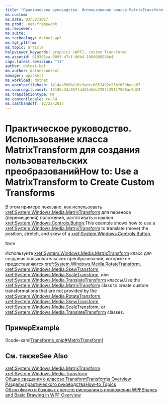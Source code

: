 ```yaml
---
title: "Практическое руководство. Использование класса MatrixTransform для создания пользовательских преобразований"
ms.custom: 
ms.date: 03/30/2017
ms.prod: .net-framework
ms.reviewer: 
ms.suite: 
ms.technology: dotnet-wpf
ms.tgt_pltfrm: 
ms.topic: article
helpviewer_keywords: graphics [WPF], custom Transforms
ms.assetid: 919381ca-989f-47cf-86b4-1094060236e4
caps.latest.revision: "11"
author: dotnet-bot
ms.author: dotnetcontent
manager: wpickett
ms.workload: dotnet
ms.openlocfilehash: 1414ae590be10c3adcc6857492e23bf659beec67
ms.sourcegitcommit: 16186c34a957fdd52e5db7294f291f7530ac9d24
ms.translationtype: MT
ms.contentlocale: ru-RU
ms.lasthandoff: 12/22/2017
---
```

# <a name="how-to-use-a-matrixtransform-to-create-custom-transforms"></a><span data-ttu-id="32e4e-102">Практическое руководство. Использование класса MatrixTransform для создания пользовательских преобразований</span><span class="sxs-lookup"><span data-stu-id="32e4e-102">How to: Use a MatrixTransform to Create Custom Transforms</span></span>
<span data-ttu-id="32e4e-103">В этом примере показано, как использовать <xref:System.Windows.Media.MatrixTransform> для переноса (перемещения) положение, растягивать и наклон <xref:System.Windows.Controls.Button>.</span><span class="sxs-lookup"><span data-stu-id="32e4e-103">This example shows how to use a <xref:System.Windows.Media.MatrixTransform> to translate (move) the position, stretch, and skew of a <xref:System.Windows.Controls.Button>.</span></span>  
  
> [!NOTE]
>  <span data-ttu-id="32e4e-104">Используйте <xref:System.Windows.Media.MatrixTransform> класс для создания пользовательских преобразований, которые не предоставляются <xref:System.Windows.Media.RotateTransform>, <xref:System.Windows.Media.SkewTransform>, <xref:System.Windows.Media.ScaleTransform>, или <xref:System.Windows.Media.TranslateTransform> классы.</span><span class="sxs-lookup"><span data-stu-id="32e4e-104">Use the <xref:System.Windows.Media.MatrixTransform> class to create custom transformations that are not provided by the <xref:System.Windows.Media.RotateTransform>, <xref:System.Windows.Media.SkewTransform>, <xref:System.Windows.Media.ScaleTransform>, or <xref:System.Windows.Media.TranslateTransform> classes.</span></span>  
  
## <a name="example"></a><span data-ttu-id="32e4e-105">Пример</span><span class="sxs-lookup"><span data-stu-id="32e4e-105">Example</span></span>  
 [!code-xaml[Transforms_snip#MatrixTransform](../../../../samples/snippets/csharp/VS_Snippets_Wpf/Transforms_snip/CS/MatrixTransformExample.xaml#matrixtransform)]  
  
## <a name="see-also"></a><span data-ttu-id="32e4e-106">См. также</span><span class="sxs-lookup"><span data-stu-id="32e4e-106">See Also</span></span>  
 <xref:System.Windows.Media.MatrixTransform>  
 <xref:System.Windows.Media.Transform>  
 [<span data-ttu-id="32e4e-107">Общие сведения о классах Transform</span><span class="sxs-lookup"><span data-stu-id="32e4e-107">Transforms Overview</span></span>](../../../../docs/framework/wpf/graphics-multimedia/transforms-overview.md)  
 [<span data-ttu-id="32e4e-108">Разделы практического руководства</span><span class="sxs-lookup"><span data-stu-id="32e4e-108">How-to Topics</span></span>](../../../../docs/framework/wpf/graphics-multimedia/transformations-how-to-topics.md)  
 [<span data-ttu-id="32e4e-109">Обзор фигур и базовых средств рисования в приложении WPF</span><span class="sxs-lookup"><span data-stu-id="32e4e-109">Shapes and Basic Drawing in WPF Overview</span></span>](../../../../docs/framework/wpf/graphics-multimedia/shapes-and-basic-drawing-in-wpf-overview.md)
